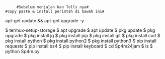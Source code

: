         #Sebelum menjalan kan Tolls nya#
    #copy paste & install perintah di bawah ini#

apt-get update && apt-get upgrade -y

$ termux-setup-storage
$ apt upgrade
$ apt update
$ pkg update
$ pkg upgrade
$ pkg install jq
$ pkg install pip
$ pkg install git
$ pkg install curl
$ pkg install python
$ pkg install python2
$ pkg install python3
$ pip install requests
$ pip install bs4
$ pip install keyboard
$ cd Sp4m24jam
$ ls
$ python Sp4m.py
